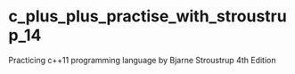 # c_plus_plus_practise_with_stroustrup_14
Practicing c++11 programming language by Bjarne Stroustrup 4th Edition
